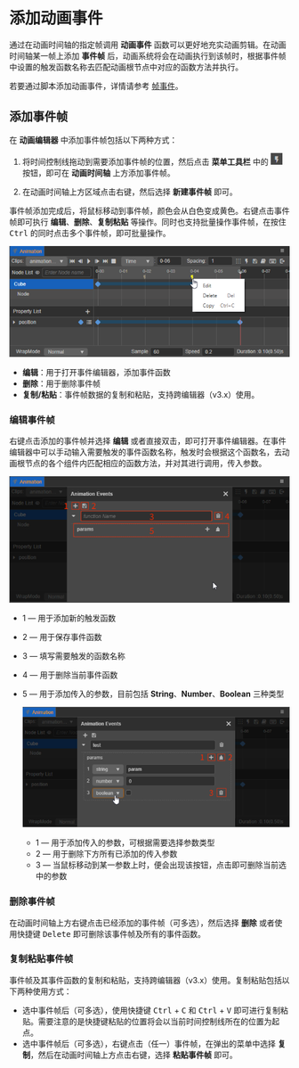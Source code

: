 # 添加动画事件

通过在动画时间轴的指定帧调用 **动画事件** 函数可以更好地充实动画剪辑。在动画时间轴某一帧上添加 **事件帧** 后，动画系统将会在动画执行到该帧时，根据事件帧中设置的触发函数名称去匹配动画根节点中对应的函数方法并执行。

若要通过脚本添加动画事件，详情请参考 [帧事件](./../../engine/animation/animation-component.md)。

## 添加事件帧

在 **动画编辑器** 中添加事件帧包括以下两种方式：

1. 将时间控制线拖动到需要添加事件帧的位置，然后点击 **菜单工具栏** 中的 ![add event](animation-editor/menu_event.png) 按钮，即可在 **动画时间轴** 上方添加事件帧。

2. 在动画时间轴上方区域点击右键，然后选择 **新建事件帧** 即可。

事件帧添加完成后，将鼠标移动到事件帧，颜色会从白色变成黄色。右键点击事件帧即可执行 **编辑**、**删除**、**复制粘贴** 等操作。同时也支持批量操作事件帧，在按住 <kbd>Ctrl</kbd> 的同时点击多个事件帧，即可批量操作。

![add-event](animation-event/animation-event-menu.png)

- **编辑**：用于打开事件编辑器，添加事件函数
- **删除**：用于删除事件帧
- **复制/粘贴**：事件帧数据的复制和粘贴，支持跨编辑器（v3.x）使用。

### 编辑事件帧

右键点击添加的事件帧并选择 **编辑** 或者直接双击，即可打开事件编辑器。在事件编辑器中可以手动输入需要触发的事件函数名称，触发时会根据这个函数名，去动画根节点的各个组件内匹配相应的函数方法，并对其进行调用，传入参数。

![event editor](animation-event/event-editor.png)

- 1 — 用于添加新的触发函数
- 2 — 用于保存事件函数
- 3 — 填写需要触发的函数名称
- 4 — 用于删除当前事件函数
- 5 — 用于添加传入的参数，目前包括 **String**、**Number**、**Boolean** 三种类型

  ![add animation event](animation-event/add-animation-event.png)

    - 1 — 用于添加传入的参数，可根据需要选择参数类型
    - 2 — 用于删除下方所有已添加的传入参数
    - 3 — 当鼠标移动到某一参数上时，便会出现该按钮，点击即可删除当前选中的参数

### 删除事件帧

在动画时间轴上方右键点击已经添加的事件帧（可多选），然后选择 **删除** 或者使用快捷键 <kbd>Delete</kbd> 即可删除该事件帧及所有的事件函数。

### 复制粘贴事件帧

事件帧及其事件函数的复制和粘贴，支持跨编辑器（v3.x）使用。复制粘贴包括以下两种使用方式：

- 选中事件帧后（可多选），使用快捷键 <kbd>Ctrl</kbd> + <kbd>C</kbd> 和 <kbd>Ctrl</kbd> + <kbd>V</kbd> 即可进行复制粘贴。需要注意的是快捷键粘贴的位置将会以当前时间控制线所在的位置为起点。
- 选中事件帧后（可多选），右键点击（任一）事件帧，在弹出的菜单中选择 **复制**，然后在动画时间轴上方点击右键，选择 **粘贴事件帧** 即可。
